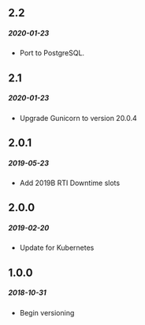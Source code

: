 ## 2.2
##### 2020-01-23

* Port to PostgreSQL.

## 2.1
##### 2020-01-23

* Upgrade Gunicorn to version 20.0.4

## 2.0.1
##### 2019-05-23

* Add 2019B RTI Downtime slots

## 2.0.0
##### 2019-02-20

* Update for Kubernetes

## 1.0.0
##### 2018-10-31

* Begin versioning

